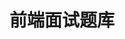 ---
layout: home

title: 前端面试题库
# titleTemplate: false

hero:
  name: 前端面试题库
  text: 知识体系&面试题库
  tagline: 前端知识体系&面试题库
  image:
    src: /favicon.svg
    alt: Kitty
  actions:
    - theme: brand
      text: 开始
      link: /html/
    - theme: alt
      text: 在 Gitee 上查看
      link: https://gitee.com/geeksdidi/kittyui

features:
  - icon: 💡
    title: html基础
    details: 基于vite打包和TypeScript开发
  - icon: 📦
    title: 仅供学习使用
    details: 倾向于Vue3组件库的学习，请勿用于实际生产项目
  - icon: 🛠️
    title: 按需引入
    details: 直接支持按需引入无需配置任何插件。
---